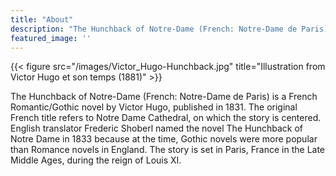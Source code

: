 ```yaml
---
title: "About"
description: "The Hunchback of Notre-Dame (French: Notre-Dame de Paris) is a French Romantic/Gothic novel by Victor Hugo, published in 1831."
featured_image: ''
---
```

{{< figure src="/images/Victor_Hugo-Hunchback.jpg" title="Illustration from Victor Hugo et son temps (1881)" >}} 

The Hunchback of Notre-Dame (French: Notre-Dame de Paris) is a French Romantic/Gothic novel by Victor Hugo, published in 1831. The original French title refers to Notre Dame Cathedral, on which the story is centered. English translator Frederic Shoberl named the novel The Hunchback of Notre Dame in 1833 because at the time, Gothic novels were more popular than Romance novels in England. The story is set in Paris, France in the Late Middle Ages, during the reign of Louis XI.
